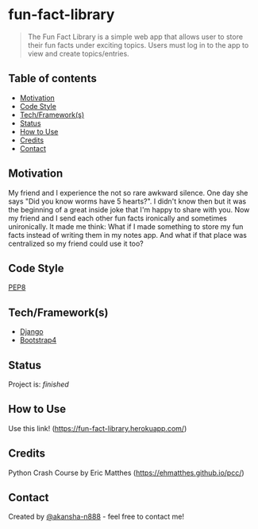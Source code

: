 # fun-fact-library
> The Fun Fact Library is a simple web app that allows user to store their fun facts under exciting topics. Users must log in to the app to view and create topics/entries.

## Table of contents
* [Motivation](#motivation)
* [Code Style](#code-style)
* [Tech/Framework(s)](#tech-frameworks)
* [Status](#status)
* [How to Use](#how-to-use)
* [Credits](#credits)
* [Contact](#contact)

## Motivation
My friend and I experience the not so rare awkward silence. One day she says "Did you know worms have 5 hearts?". 
I didn't know then but it was the beginning of a great inside joke that I'm happy to share with you. 
Now my friend and I send each other fun facts ironically and sometimes unironically. 
It made me think: What if I made something to store my fun facts instead of writing them in my notes app. And what if that place was centralized so my friend could use it too?


## Code Style
[PEP8](https://pep8.org/)

## Tech/Framework(s)
* [Django](https://www.djangoproject.com/)
* [Bootstrap4](https://getbootstrap.com/)

## Status
Project is: _finished_

## How to Use
Use this link! (https://fun-fact-library.herokuapp.com/)

## Credits
Python Crash Course by Eric Matthes (https://ehmatthes.github.io/pcc/)

## Contact
Created by [@akansha-n888](https://www.linkedin.com/in/akansha-nagar/) - feel free to contact me!
